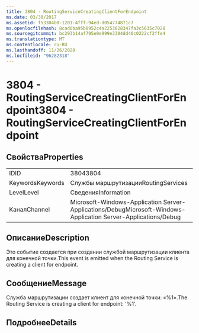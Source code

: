 ```yaml
---
title: 3804 - RoutingServiceCreatingClientForEndpoint
ms.date: 03/30/2017
ms.assetid: f53304b0-1201-4fff-94ed-d054774871c7
ms.openlocfilehash: 8cad0ba95b8952c4a2253628347fa3c5635c7028
ms.sourcegitcommit: bc293b14af795e0e999e3304dd40c0222cf2ffe4
ms.translationtype: MT
ms.contentlocale: ru-RU
ms.lasthandoff: 11/26/2020
ms.locfileid: "96282318"
---
```

# <a name="3804---routingservicecreatingclientforendpoint"></a><span data-ttu-id="5f426-102">3804 - RoutingServiceCreatingClientForEndpoint</span><span class="sxs-lookup"><span data-stu-id="5f426-102">3804 - RoutingServiceCreatingClientForEndpoint</span></span>

## <a name="properties"></a><span data-ttu-id="5f426-103">Свойства</span><span class="sxs-lookup"><span data-stu-id="5f426-103">Properties</span></span>  
  
|||  
|-|-|  
|<span data-ttu-id="5f426-104">ID</span><span class="sxs-lookup"><span data-stu-id="5f426-104">ID</span></span>|<span data-ttu-id="5f426-105">3804</span><span class="sxs-lookup"><span data-stu-id="5f426-105">3804</span></span>|  
|<span data-ttu-id="5f426-106">Keywords</span><span class="sxs-lookup"><span data-stu-id="5f426-106">Keywords</span></span>|<span data-ttu-id="5f426-107">Службы маршрутизации</span><span class="sxs-lookup"><span data-stu-id="5f426-107">RoutingServices</span></span>|  
|<span data-ttu-id="5f426-108">Level</span><span class="sxs-lookup"><span data-stu-id="5f426-108">Level</span></span>|<span data-ttu-id="5f426-109">Сведения</span><span class="sxs-lookup"><span data-stu-id="5f426-109">Information</span></span>|  
|<span data-ttu-id="5f426-110">Канал</span><span class="sxs-lookup"><span data-stu-id="5f426-110">Channel</span></span>|<span data-ttu-id="5f426-111">Microsoft-Windows-Application Server-Applications/Debug</span><span class="sxs-lookup"><span data-stu-id="5f426-111">Microsoft-Windows-Application Server-Applications/Debug</span></span>|  
  
## <a name="description"></a><span data-ttu-id="5f426-112">Описание</span><span class="sxs-lookup"><span data-stu-id="5f426-112">Description</span></span>  

 <span data-ttu-id="5f426-113">Это событие создается при создании службой маршрутизации клиента для конечной точки.</span><span class="sxs-lookup"><span data-stu-id="5f426-113">This event is emitted when the Routing Service is creating a client for endpoint.</span></span>  
  
## <a name="message"></a><span data-ttu-id="5f426-114">Сообщение</span><span class="sxs-lookup"><span data-stu-id="5f426-114">Message</span></span>  

 <span data-ttu-id="5f426-115">Служба маршрутизации создает клиент для конечной точки: «%1».</span><span class="sxs-lookup"><span data-stu-id="5f426-115">The Routing Service is creating a client for endpoint: '%1'.</span></span>  
  
## <a name="details"></a><span data-ttu-id="5f426-116">Подробнее</span><span class="sxs-lookup"><span data-stu-id="5f426-116">Details</span></span>

